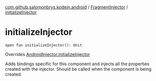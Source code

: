 [com.github.salomonbrys.kodein.android](../index.md) / [FragmentInjector](index.md) / [initializeInjector](.)

# initializeInjector

`open fun initializeInjector(): Unit`

Overrides [AndroidInjector.initializeInjector](../-android-injector/initialize-injector.md)

Adds bindings specific for this component and injects all the properties created with the injector.
Should be called when the component is being created.

